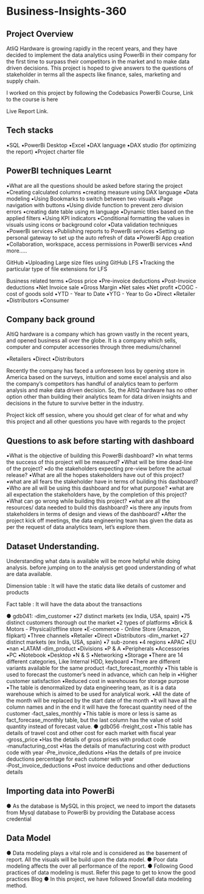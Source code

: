 # Business-Insights-360
## Project Overview
AtliQ Hardware is growing rapidly in the recent years, and they have decided to implement the data analytics using PowerBi in their company for the first time to surpass their competitors in the market and to make data driven decisions. This project is hoped to give answers to the questions of stakeholder in terms all the aspects like finance, sales, marketing and supply chain.

I worked on this project by following the Codebasics PowerBi Course, Link to the course is here

 Live Report Link.

## Tech stacks
▪️SQL
▪️PowerBi Desktop
▪️Excel
▪️DAX language
▪️DAX studio (for optimizing the report)
▪️Project charter file

## PowerBI techniques Learnt
▪️What are all the questions should be asked before staring the project
▪️Creating calculated columns
▪️creating measure using DAX language
▪️Data modeling
▪️Using Bookmarks to switch between two visuals
▪️Page navigation with buttons
▪️Using divide function to prevent zero division errors
▪️creating date table using m language
▪️Dynamic titles based on the applied filters
▪️Using KPI indicators
▪️Conditional formatting the values in visuals using icons or background color
▪️Data validation techniques
▪️PowerBi services
▪️Publishing reports to PowerBi services
▪️Setting up personal gateway to set up the auto refresh of data
▪️PowerBi App creation
▪️Collaboration, workspace, access permissions in PowerBi services
▪️And more.....

GitHub
▪️Uploading Large size files using GitHub LFS
▪️Tracking the particular type of file extensions for LFS

Business related terms
▪️Gross price
▪️Pre-invoice deductions
▪️Post-Invoice deductions
▪️Net Invoice sale
▪️Gross Margin
▪️Net sales
▪️Net profit
▪️COGC - cost of goods sold
▪️YTD - Year to Date
▪️YTG - Year to Go
▪️Direct
▪️Retailer
▪️Distributors
▪️Consumer

## Company back ground
AltiQ hardware is a company which has grown vastly in the recent years, and opened business all over the globe. It is a company which sells, computer and computer accessories through three mediums/channel

▪️Retailers
▪️Direct
▪️Distributors

Recently the company has faced a unforeseen loss by opening store in America based on the surveys, intuition and some excel analysis and also the company’s competitors has handful of analytics team to perform analysis and make data driven decision. So, the AltiQ hardware has no other option other than building their analytics team for data driven insights and decisions in the future to survive better in the industry.

Project kick off session, where you should get clear of for what and why this project and all other questions you have with regards to the project

## Questions to ask before starting with dashboard
▪️What is the objective of building this PowerBi dashboard?
▪️In what terms the success of this project will be measured?
▪️What will be time dead-line of the project?
▪️do the stakeholders expecting pre-view before the actual release?
▪️What are all the hopes stakeholders have out of this project?
▪️what are all fears the stakeholder have in terms of building this dashboard?
▪️Who are all will be using this dashboard and for what purpose?
▪️what are all expectation the stakeholders have, by the completion of this project?
▪️What can go wrong while building this project?
▪️what are all the resources/ data needed to build this dashboard?
▪️is there any inputs from stakeholders in terms of design and views of the dashboard?
▪️After the project kick off meetings, the data engineering team has given the data as per the request of data analytics team, let’s explore them.

## Dataset Understanding.
Understanding what data is available will be more helpful while doing analysis. before jumping on to the analysis get good understanding of what are data available.

Dimension table : It will have the static data like details of customer and products

Fact table : It will have the data about the transactions

● gdb041:
▫️dim_customer
▪️27 distinct markets (ex India, USA, spain)
▪️75 distinct customers thorough out the market
▪️2 types of platforms
    ▪️Brick & Motors - Physical/offline store
    ▪️E-commerce - Online Store (Amazon, flipkart)
▪️Three channels
     ▪️Retailer
     ▪️Direct
     ▪️Distributors
▫️dim_market
▪️27 distinct markets (ex India, USA, spain)
▪️7 sub-zones
▪️4 regions
   ▪️APAC
   ▪️EU
   ▪️nan
   ▪️LATAM
▫️dim_product
▪️Divisions
   ▪️P & A
     ▪️Peripherals
     ▪️Accessories
   ▪️PC
     ▪️Notebook
     ▪️Desktop
   ▪️N & S
     ▪️Networking
     ▪️Storage
    ▪️There are 14 different categories, Like Internal HDD, keyboard
    ▪️There are different variants available for the same product
  ▫️fact_forecast_monthly
▪️This table is used to forecast the customer’s need in advance, which can help in
  ▪️Higher customer satisfaction
  ▪️Reduced cost in warehouses for storage purpose
▪️The table is denormalized by data engineering team, as it is a data warehouse which is aimed to be used for analytical work.
▪️All the date of the month will be replaced by the start date of the month
▪️It will have all the column names and in the end it will have the forecast quantity need of the customer
 ▫️fact_sales_monthly
▪️This table is more or less is same as fact_forecase_monthly table, but the last column has the value of sold quantity instead of forecast value.
● gdb056
▫️freight_cost
 ▪️This table has details of travel cost and other cost for each market with fiscal year
▫️gross_price
 ▪️Has the details of gross prices with product code
▫️manufacturing_cost
 ▪️Has the details of manufacturing cost with product code with year
▫️Pre_invoice_dedutions
 ▪️Has the details of pre invoice deductions percentage for each cutomer with year
▫️Post_invoice_deductions
 ▪️Post invoice deductions and other deductions details

## Importing data into PowerBi
● As the database is MySQL in this project, we need to import the datasets from Mysql database to PowerBi by providing the Database access credential

## Data Model
● Data modeling plays a vital role and is considered as the basement of report. All the visuals will be build upon the data model.
● Poor data modeling affects the over all performance of the report.
● Following Good practices of data modeling is must. Refer this page to get to know the good practices Blog
● In this project, we have followed Snowfall data modeling method.














